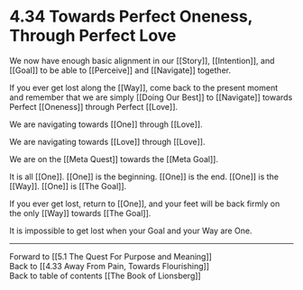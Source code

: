 # 4.34 Towards Perfect Oneness, Through Perfect Love

We now have enough basic alignment in our [[Story]], [[Intention]], and [[Goal]] to be able to [[Perceive]] and [[Navigate]] together. 

If you ever get lost along the [[Way]], come back to the present moment and remember that we are simply [[Doing Our Best]] to [[Navigate]] towards Perfect [[Oneness]] through Perfect [[Love]]. 

We are navigating towards [[One]] through [[Love]]. 

We are navigating towards [[Love]] through [[Love]].

We are on the [[Meta Quest]] towards the [[Meta Goal]]. 

It is all [[One]]. [[One]] is the beginning. [[One]] is the end. [[One]] is the [[Way]]. [[One]] is [[The Goal]]. 

If you ever get lost, return to [[One]], and your feet will be back firmly on the only [[Way]] towards [[The Goal]].  

It is impossible to get lost when your Goal and your Way are One. 

___

Forward to [[5.1 The Quest For Purpose and Meaning]]  
Back to [[4.33 Away From Pain, Towards Flourishing]]    
Back to table of contents [[The Book of Lionsberg]]  
